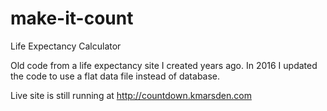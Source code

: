 # make-it-count
Life Expectancy Calculator

Old code from a life expectancy site I created years ago. In 2016 I updated the code to use a flat data file instead of database.  

Live site is still running at http://countdown.kmarsden.com
